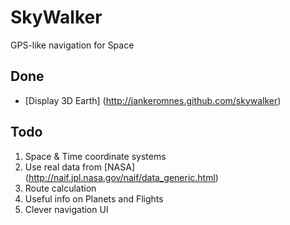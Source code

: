 # SkyWalker #

GPS-like navigation for Space

## Done ##

- [Display 3D Earth] (http://jankeromnes.github.com/skywalker)

## Todo ##

1. Space & Time coordinate systems
2. Use real data from [NASA] (http://naif.jpl.nasa.gov/naif/data_generic.html)
3. Route calculation
4. Useful info on Planets and Flights
5. Clever navigation UI
